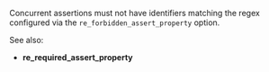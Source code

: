 Concurrent assertions must not have identifiers matching the regex configured
via the `re_forbidden_assert_property` option.

See also:

- **re_required_assert_property**
